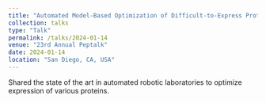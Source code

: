```yaml
---
title: "Automated Model-Based Optimization of Difficult-to-Express Protein Expression in a Robotic Facility"
collection: talks
type: "Talk"
permalink: /talks/2024-01-14
venue: "23rd Annual Peptalk"
date: 2024-01-14
location: "San Diego, CA, USA"
---
```


Shared the state of the art in automated robotic laboratories to optimize expression of various proteins.